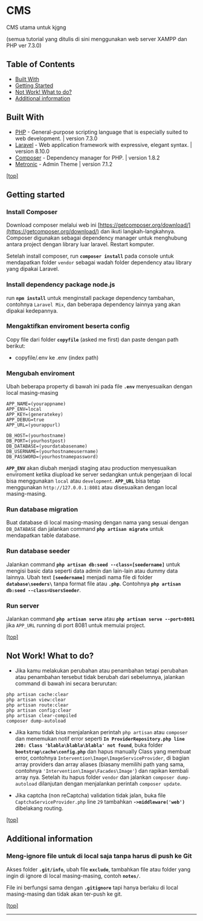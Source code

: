 # CMS

CMS utama untuk kjgng

(semua tutorial yang ditulis di sini menggunakan web server XAMPP dan PHP ver 7.3.0)



## Table of Contents
* [Built With](#built-with)
* [Getting Started](#getting-started)
* [Not Work! What to do?](#not-work-what-to-do)
* [Additional information](#additional-information)



## Built With ##
* [PHP](https://www.php.net/) - General-purpose scripting language that is especially suited to web development. | version 7.3.0
* [Laravel](https://laravel.com/) - Web application framework with expressive, elegant syntax. | version 8.10.0
* [Composer](https://getcomposer.org/) - Dependency manager for PHP. | version 1.8.2
* [Metronic](https://keenthemes.com/metronic/) - Admin Theme | version 7.1.2

[[top]](#table-of-contents)



## Getting started

### Install Composer
Download composer melalui web ini [https://getcomposer.org/download/](https://getcomposer.org/download/) dan ikuti langkah-langkahnya. Composer digunakan sebagai dependency manager untuk menghubung antara project dengan library luar laravel. Restart komputer.

Setelah install composer, run **`composer install`** pada console untuk mendapatkan folder `vendor` sebagai wadah folder dependency atau library yang dipakai Laravel. 

### Install dependency package node.js
run **`npm install`** untuk menginstall package dependency tambahan, contohnya `Laravel Mix`, dan beberapa dependency lainnya yang akan dipakai kedepannya.

### Mengaktifkan enviroment beserta config
Copy file dari folder **`copyfile`** (asked me first) dan paste dengan path berikut:
* copyfile/.env ke .env (index path)

### Mengubah enviroment
Ubah beberapa property di bawah ini pada file **`.env`** menyesuaikan dengan local masing-masing
```properties
APP_NAME=(yourappname)
APP_ENV=local
APP_KEY=(generatekey)
APP_DEBUG=true
APP_URL=(yourappurl)
```

```properties
DB_HOST=(yourhostname)
DB_PORT=(yourhostpost)
DB_DATABASE=(yourdatabasename)
DB_USERNAME=(yourhostnameusername)
DB_PASSWORD=(yourhostnamepassword)
```
**`APP_ENV`** akan diubah menjadi staging atau production menyesuaikan enviroment ketika diupload ke server sedangkan untuk pengerjaan di local bisa menggunakan `local` atau `development`. **`APP_URL`** bisa tetap menggunakan `http://127.0.0.1:8081` atau disesuaikan dengan local masing-masing.

### Run database migration
Buat database di local masing-masing dengan nama yang sesuai dengan `DB_DATABASE` dan jalankan command **`php artisan migrate`** untuk mendapatkan table database.

### Run database seeder
Jalankan command **`php artisan db:seed --class=[seedername]`** untuk mengisi basic data seperti data admin dan lain-lain atau dummy data lainnya. Ubah text **`[seedername]`** menjadi nama file di folder **`database\seeders\`** tanpa format file atau **`.php`**. Contohnya **`php artisan db:seed --class=UsersSeeder`**.

### Run server
Jalankan command **`php artisan serve`** atau **`php artisan serve --port=8081`** jika `APP_URL` running di port 8081 untuk memulai project.

[[top]](#table-of-contents)



## Not Work! What to do?
* Jika kamu melakukan perubahan atau penambahan tetapi perubahan atau penambahan tersebut tidak berubah dari sebelumnya, jalankan command di bawah ini secara berurutan:
```command
php artisan cache:clear
php artisan view:clear
php artisan route:clear
php artisan config:clear
php artisan clear-compiled
composer dump-autoload
```

* Jika kamu tidak bisa menjalankan perintah `php artisan` atau `composer` dan menemukan notif error seperti **`In ProviderRepository.php line 208: Class 'blabla\blabla\blabla' not found`**, buka folder **`bootstrap\cache\config.php`** dan hapus manually Class yang membuat error, contohnya `Intervention\Image\ImageServiceProvider`, di bagian array providers dan array aliases (biasany memilihi path yang sama, contohnya `'Intervention\Image\Facades\Image'`) dan rapikan kembali array nya. Setelah itu hapus folder `vendor` dan jalankan `composer dump-autoload` dilanjutan dengan menjalankan perintah `composer update`.

* Jika captcha (non reCaptcha) validation tidak jalan, buka file `CaptchaServiceProvider.php` line `29` tambahkan **`->middleware('web')`** dibelakang routing.

[[top]](#table-of-contents)



## Additional information

### Meng-ignore file untuk di local saja tanpa harus di push ke Git
Akses folder **`.git/info`**, ubah file **`exclude`**, tambahkan file atau folder yang ingin di ignore di local masing-masing, contoh **`notes/`**.

File ini berfungsi sama dengan **`.gitignore`** tapi hanya berlaku di local masing-masing dan tidak akan ter-push ke git.

[[top]](#table-of-contents)

---